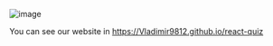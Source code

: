 ![image](https://user-images.githubusercontent.com/57669899/161963376-2a26d9d2-d2e6-45d3-a795-f7618b7af42b.png)

You can see our website in https://Vladimir9812.github.io/react-quiz
